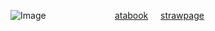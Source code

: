 ![Image](https://github.com/user-attachments/assets/d16cc2e6-f1f5-4711-8c93-8140bc4ba191) ‎‎ ‎‎ ‎  ‎‎ ‎‎ ‎  ‎‎ ‎‎ ‎  ‎ ‎‎    ‎ ‎‎ ‎‎ ‎  ‎ ‎‎   ‎‎ ‎‎ ‎  ‎‎ ‎‎ ‎  ‎ ‎‎    ‎ ‎‎    ‎‎[atabook](https://bella.atabook.org/)  ‎‎ ‎‎ ‎  ‎  [strawpage](https://steeiballrun.straw.page)
